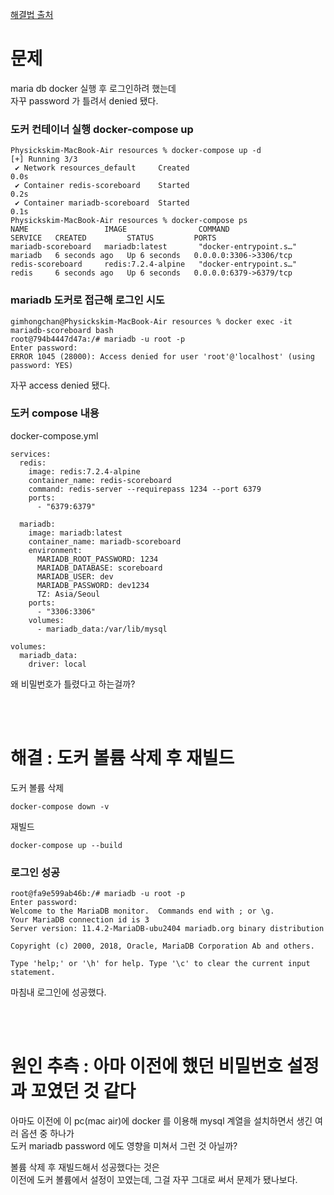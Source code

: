 [해결법 출처](https://velog.io/@ppinkypeach/Docker-Compose%EB%A1%9C-Mysql-%EC%8B%A4%ED%96%89-%EC%8B%9CAccess-denied-for-user-rootlocalhost-using-passwordYES-%ED%95%B4%EA%B2%B0)  

# 문제  

maria db docker 실행 후 로그인하려 했는데  
자꾸 password 가 틀려서 denied 됐다.  

### 도커 컨테이너 실행 docker-compose up
```
Physickskim-MacBook-Air resources % docker-compose up -d
[+] Running 3/3
 ✔ Network resources_default     Created                                                                                          0.0s
 ✔ Container redis-scoreboard    Started                                                                                          0.2s
 ✔ Container mariadb-scoreboard  Started                                                                                          0.1s
Physickskim-MacBook-Air resources % docker-compose ps
NAME                 IMAGE                COMMAND                   SERVICE   CREATED         STATUS         PORTS
mariadb-scoreboard   mariadb:latest       "docker-entrypoint.s…"   mariadb   6 seconds ago   Up 6 seconds   0.0.0.0:3306->3306/tcp
redis-scoreboard     redis:7.2.4-alpine   "docker-entrypoint.s…"   redis     6 seconds ago   Up 6 seconds   0.0.0.0:6379->6379/tcp
```
  
### mariadb 도커로 접근해 로그인 시도
```
gimhongchan@Physickskim-MacBook-Air resources % docker exec -it mariadb-scoreboard bash
root@794b4447d47a:/# mariadb -u root -p
Enter password:
ERROR 1045 (28000): Access denied for user 'root'@'localhost' (using password: YES)
```

자꾸 access denied 됐다.  
  
### 도커 compose 내용
docker-compose.yml
```
services:
  redis:
    image: redis:7.2.4-alpine
    container_name: redis-scoreboard
    command: redis-server --requirepass 1234 --port 6379
    ports:
      - "6379:6379"

  mariadb:
    image: mariadb:latest
    container_name: mariadb-scoreboard
    environment:
      MARIADB_ROOT_PASSWORD: 1234
      MARIADB_DATABASE: scoreboard
      MARIADB_USER: dev
      MARIADB_PASSWORD: dev1234
      TZ: Asia/Seoul
    ports:
      - "3306:3306"
    volumes:
      - mariadb_data:/var/lib/mysql

volumes:
  mariadb_data:
    driver: local
```

왜 비밀번호가 틀렸다고 하는걸까?  
  
<br><br>  

# 해결 : 도커 볼륨 삭제 후 재빌드  
  
도커 볼륨 삭제   
```
docker-compose down -v
```
  
재빌드    
```
docker-compose up --build 
```
    
### 로그인 성공  
```
root@fa9e599ab46b:/# mariadb -u root -p
Enter password:
Welcome to the MariaDB monitor.  Commands end with ; or \g.
Your MariaDB connection id is 3
Server version: 11.4.2-MariaDB-ubu2404 mariadb.org binary distribution

Copyright (c) 2000, 2018, Oracle, MariaDB Corporation Ab and others.

Type 'help;' or '\h' for help. Type '\c' to clear the current input statement.
```

마침내 로그인에 성공했다.  
  
<br><br>  

# 원인 추측 : 아마 이전에 했던 비밀번호 설정과 꼬였던 것 같다  
아마도 이전에 이 pc(mac air)에 docker 를 이용해 mysql 계열을 설치하면서 생긴 여러 옵션 중 하나가  
도커 mariadb password 에도 영향을 미쳐서 그런 것 아닐까?  
  
볼륨 삭제 후 재빌드해서 성공했다는 것은   
이전에 도커 볼륨에서 설정이 꼬였는데, 그걸 자꾸 그대로 써서 문제가 됐나보다.  
  
